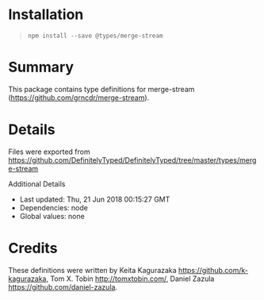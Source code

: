 # Installation
> `npm install --save @types/merge-stream`

# Summary
This package contains type definitions for merge-stream (https://github.com/grncdr/merge-stream).

# Details
Files were exported from https://github.com/DefinitelyTyped/DefinitelyTyped/tree/master/types/merge-stream

Additional Details
 * Last updated: Thu, 21 Jun 2018 00:15:27 GMT
 * Dependencies: node
 * Global values: none

# Credits
These definitions were written by Keita Kagurazaka <https://github.com/k-kagurazaka>, Tom X. Tobin <http://tomxtobin.com/>, Daniel Zazula <https://github.com/daniel-zazula>.
